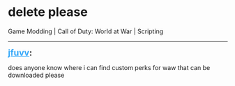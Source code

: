 # delete please
Game Modding | Call of Duty: World at War | Scripting

---
<strong style="font-size: 1.4em;"><span style="text-decoration: underline;text-decoration-color: #34a7f9;"><span style="color:#34a7f9;">jfuvv</span></span>:</strong>

<p>does anyone know where i can find custom perks for waw that can be downloaded please</p>
